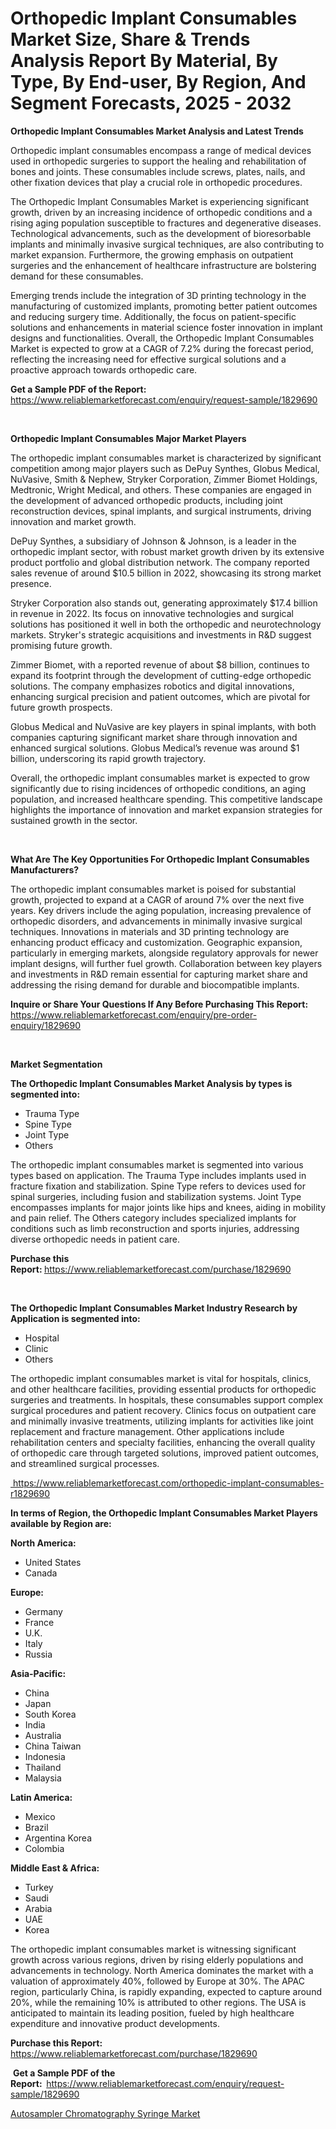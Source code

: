 <p><h1>Orthopedic Implant Consumables Market Size, Share & Trends Analysis Report By Material, By Type, By End-user, By Region, And Segment Forecasts, 2025 - 2032</h1></p><p><strong>Orthopedic Implant Consumables Market Analysis and Latest Trends</strong></p>
<p><p>Orthopedic implant consumables encompass a range of medical devices used in orthopedic surgeries to support the healing and rehabilitation of bones and joints. These consumables include screws, plates, nails, and other fixation devices that play a crucial role in orthopedic procedures.</p><p>The Orthopedic Implant Consumables Market is experiencing significant growth, driven by an increasing incidence of orthopedic conditions and a rising aging population susceptible to fractures and degenerative diseases. Technological advancements, such as the development of bioresorbable implants and minimally invasive surgical techniques, are also contributing to market expansion. Furthermore, the growing emphasis on outpatient surgeries and the enhancement of healthcare infrastructure are bolstering demand for these consumables.</p><p>Emerging trends include the integration of 3D printing technology in the manufacturing of customized implants, promoting better patient outcomes and reducing surgery time. Additionally, the focus on patient-specific solutions and enhancements in material science foster innovation in implant designs and functionalities. Overall, the Orthopedic Implant Consumables Market is expected to grow at a CAGR of 7.2% during the forecast period, reflecting the increasing need for effective surgical solutions and a proactive approach towards orthopedic care.</p></p>
<p><strong>Get a Sample PDF of the Report:&nbsp;</strong> <a href="https://www.reliablemarketforecast.com/enquiry/request-sample/1829690?utm_campaign=3085&utm_medium=2&utm_source=Github&utm_content=ia&utm_term=05032025&utm_id=orthopedic-implant-consumables">https://www.reliablemarketforecast.com/enquiry/request-sample/1829690</a></p>
<p>&nbsp;</p>
<p><strong>Orthopedic Implant Consumables Major Market Players</strong></p>
<p><p>The orthopedic implant consumables market is characterized by significant competition among major players such as DePuy Synthes, Globus Medical, NuVasive, Smith & Nephew, Stryker Corporation, Zimmer Biomet Holdings, Medtronic, Wright Medical, and others. These companies are engaged in the development of advanced orthopedic products, including joint reconstruction devices, spinal implants, and surgical instruments, driving innovation and market growth.</p><p>DePuy Synthes, a subsidiary of Johnson & Johnson, is a leader in the orthopedic implant sector, with robust market growth driven by its extensive product portfolio and global distribution network. The company reported sales revenue of around $10.5 billion in 2022, showcasing its strong market presence.</p><p>Stryker Corporation also stands out, generating approximately $17.4 billion in revenue in 2022. Its focus on innovative technologies and surgical solutions has positioned it well in both the orthopedic and neurotechnology markets. Stryker's strategic acquisitions and investments in R&D suggest promising future growth.</p><p>Zimmer Biomet, with a reported revenue of about $8 billion, continues to expand its footprint through the development of cutting-edge orthopedic solutions. The company emphasizes robotics and digital innovations, enhancing surgical precision and patient outcomes, which are pivotal for future growth prospects.</p><p>Globus Medical and NuVasive are key players in spinal implants, with both companies capturing significant market share through innovation and enhanced surgical solutions. Globus Medical’s revenue was around $1 billion, underscoring its rapid growth trajectory.</p><p>Overall, the orthopedic implant consumables market is expected to grow significantly due to rising incidences of orthopedic conditions, an aging population, and increased healthcare spending. This competitive landscape highlights the importance of innovation and market expansion strategies for sustained growth in the sector.</p></p>
<p>&nbsp;</p>
<p><strong>What Are The Key Opportunities For Orthopedic Implant Consumables Manufacturers?</strong></p>
<p><p>The orthopedic implant consumables market is poised for substantial growth, projected to expand at a CAGR of around 7% over the next five years. Key drivers include the aging population, increasing prevalence of orthopedic disorders, and advancements in minimally invasive surgical techniques. Innovations in materials and 3D printing technology are enhancing product efficacy and customization. Geographic expansion, particularly in emerging markets, alongside regulatory approvals for newer implant designs, will further fuel growth. Collaboration between key players and investments in R&D remain essential for capturing market share and addressing the rising demand for durable and biocompatible implants.</p></p>
<p><strong>Inquire or Share Your Questions If Any Before Purchasing This Report:</strong> <a href="https://www.reliablemarketforecast.com/enquiry/pre-order-enquiry/1829690?utm_campaign=3085&utm_medium=2&utm_source=Github&utm_content=ia&utm_term=05032025&utm_id=orthopedic-implant-consumables">https://www.reliablemarketforecast.com/enquiry/pre-order-enquiry/1829690</a></p>
<p>&nbsp;</p>
<p><strong>Market Segmentation</strong></p>
<p><strong>The Orthopedic Implant Consumables Market Analysis by types is segmented into:</strong></p>
<p><ul><li>Trauma Type</li><li>Spine Type</li><li>Joint Type</li><li>Others</li></ul></p>
<p><p>The orthopedic implant consumables market is segmented into various types based on application. The Trauma Type includes implants used in fracture fixation and stabilization. Spine Type refers to devices used for spinal surgeries, including fusion and stabilization systems. Joint Type encompasses implants for major joints like hips and knees, aiding in mobility and pain relief. The Others category includes specialized implants for conditions such as limb reconstruction and sports injuries, addressing diverse orthopedic needs in patient care.</p></p>
<p><strong>Purchase this Report:&nbsp;</strong><a href="https://www.reliablemarketforecast.com/purchase/1829690?utm_campaign=3085&utm_medium=2&utm_source=Github&utm_content=ia&utm_term=05032025&utm_id=orthopedic-implant-consumables">https://www.reliablemarketforecast.com/purchase/1829690</a></p>
<p>&nbsp;</p>
<p><strong>The Orthopedic Implant Consumables Market Industry Research by Application is segmented into:</strong></p>
<p><ul><li>Hospital</li><li>Clinic</li><li>Others</li></ul></p>
<p><p>The orthopedic implant consumables market is vital for hospitals, clinics, and other healthcare facilities, providing essential products for orthopedic surgeries and treatments. In hospitals, these consumables support complex surgical procedures and patient recovery. Clinics focus on outpatient care and minimally invasive treatments, utilizing implants for activities like joint replacement and fracture management. Other applications include rehabilitation centers and specialty facilities, enhancing the overall quality of orthopedic care through targeted solutions, improved patient outcomes, and streamlined surgical processes.</p></p>
<p><a href="https://www.reliablemarketforecast.com/orthopedic-implant-consumables-r1829690?utm_campaign=3085&utm_medium=2&utm_source=Github&utm_content=ia&utm_term=05032025&utm_id=orthopedic-implant-consumables">&nbsp;https://www.reliablemarketforecast.com/orthopedic-implant-consumables-r1829690</a></p>
<p><strong>In terms of Region, the Orthopedic Implant Consumables Market Players available by Region are:</strong></p>
<p>
    <p> <strong> North America: </strong>
        <ul>
            <li>United States</li>
            <li>Canada</li>
        </ul>
        </p> 
    <p> <strong> Europe: </strong>
        <ul>
            <li>Germany</li>
            <li>France</li>
            <li>U.K.</li>
            <li>Italy</li>
            <li>Russia</li>
        </ul>
        </p> 
    <p> <strong> Asia-Pacific: </strong>
        <ul>
            <li>China</li>
            <li>Japan</li>
            <li>South Korea</li>
            <li>India</li>
            <li>Australia</li>
            <li>China Taiwan</li>
            <li>Indonesia</li>
            <li>Thailand</li>
            <li>Malaysia</li>
        </ul>
        </p> 
    <p> <strong> Latin America: </strong>
        <ul>
            <li>Mexico</li>
            <li>Brazil</li>
            <li>Argentina Korea</li>
            <li>Colombia</li>
        </ul>
        </p> 
    <p> <strong> Middle East & Africa: </strong>
        <ul>
            <li>Turkey</li>
            <li>Saudi</li>
            <li>Arabia</li>
            <li>UAE</li>
            <li>Korea</li>
        </ul>
    </p>
    </p>
<p><p>The orthopedic implant consumables market is witnessing significant growth across various regions, driven by rising elderly populations and advancements in technology. North America dominates the market with a valuation of approximately 40%, followed by Europe at 30%. The APAC region, particularly China, is rapidly expanding, expected to capture around 20%, while the remaining 10% is attributed to other regions. The USA is anticipated to maintain its leading position, fueled by high healthcare expenditure and innovative product developments.</p></p>
<p><strong>Purchase this Report: </strong><a href="https://www.reliablemarketforecast.com/purchase/1829690?utm_campaign=3085&utm_medium=2&utm_source=Github&utm_content=ia&utm_term=05032025&utm_id=orthopedic-implant-consumables">https://www.reliablemarketforecast.com/purchase/1829690</a></p>
<p>&nbsp;<strong>Get a Sample PDF of the Report:&nbsp;&nbsp;</strong><a href="https://www.reliablemarketforecast.com/enquiry/request-sample/1829690?utm_campaign=3085&utm_medium=2&utm_source=Github&utm_content=ia&utm_term=05032025&utm_id=orthopedic-implant-consumables">https://www.reliablemarketforecast.com/enquiry/request-sample/1829690</a></p>
<p><strong></strong></p>
<p><p><a href="https://github.com/kaloyhboosh/Market-Research-Report-List-1/blob/main/autosampler-chromatography-syringe-market.md?utm_campaign=3085&utm_medium=2&utm_source=Github&utm_content=ia&utm_term=05032025&utm_id=orthopedic-implant-consumables">Autosampler Chromatography Syringe Market</a></p></p>